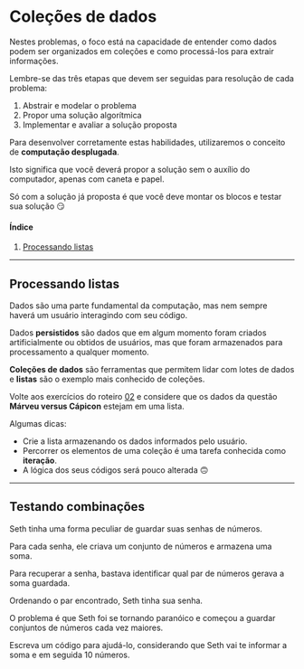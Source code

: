 # Coleções de dados

Nestes problemas, o foco está na capacidade de entender como dados podem ser organizados em coleções e como processá-los para extrair informações.

Lembre-se das três etapas que devem ser seguidas para resolução de cada problema:

1. Abstrair e modelar o problema
2. Propor uma solução algorítmica
3. Implementar e avaliar a solução proposta

Para desenvolver corretamente estas habilidades, utilizaremos o conceito de **computação desplugada**.

Isto significa que você deverá propor a solução sem o auxílio do computador, apenas com caneta e papel.

Só com a solução já proposta é que você deve montar os blocos e testar sua solução 😏

#### Índice
1. [Processando listas](#processando-listas)

---

## Processando listas

Dados são uma parte fundamental da computação, mas nem sempre haverá um usuário interagindo com seu código.

Dados **persistidos** são dados que em algum momento foram criados artificialmente ou obtidos de usuários, mas que foram armazenados para processamento a qualquer momento.

**Coleções de dados** são ferramentas que permitem lidar com lotes de dados e **listas** são o exemplo mais conhecido de coleções.

Volte aos exercícios do roteiro [02](02.md) e considere que os dados da questão **Márveu versus Cápicon** estejam em uma lista.

Algumas dicas:
- Crie a lista armazenando os dados informados pelo usuário.
- Percorrer os elementos de uma coleção é uma tarefa conhecida como **iteração**.
- A lógica dos seus códigos será pouco alterada 🙃

---

## Testando combinações

Seth tinha uma forma peculiar de guardar suas senhas de números.

Para cada senha, ele criava um conjunto de números e armazena uma soma. 

Para recuperar a senha, bastava identificar qual par de números gerava a soma guardada. 

Ordenando o par encontrado, Seth tinha sua senha.

O problema é que Seth foi se tornando paranóico e começou a guardar conjuntos de números cada vez maiores.

Escreva um código para ajudá-lo, considerando que Seth vai te informar a soma e em seguida 10 números.
